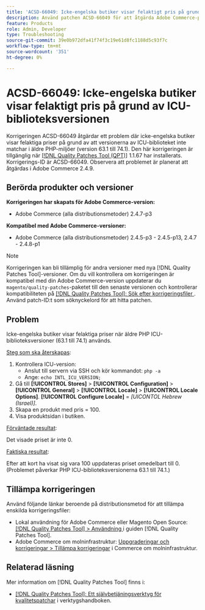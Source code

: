 ```yaml
---
title: 'ACSD-66049: Icke-engelska butiker visar felaktigt pris på grund av ICU-biblioteksversionen'
description: Använd patchen ACSD-66049 för att åtgärda Adobe Commerce-problemet där icke-engelska butiker visar felaktiga priser på grund av att versionerna av ICU-biblioteket inte matchar i äldre PHP-miljöer (version 63.1 till 74.1).
feature: Products
role: Admin, Developer
type: Troubleshooting
source-git-commit: 39e0b972dfa41f74f3c19e61d8fc1188d5c93f7c
workflow-type: tm+mt
source-wordcount: '351'
ht-degree: 0%

---
```



# ACSD-66049: Icke-engelska butiker visar felaktigt pris på grund av ICU-biblioteksversionen

Korrigeringen ACSD-66049 åtgärdar ett problem där icke-engelska butiker visar felaktiga priser på grund av att versionerna av ICU-biblioteket inte matchar i äldre PHP-miljöer (version 63.1 till 74.1). Den här korrigeringen är tillgänglig när [[!DNL Quality Patches Tool (QPT)]](/help/tools/quality-patches-tool/quality-patches-tool-to-self-serve-quality-patches.md) 1.1.67 har installerats. Korrigerings-ID är ACSD-66049. Observera att problemet är planerat att åtgärdas i Adobe Commerce 2.4.9.

## Berörda produkter och versioner

**Korrigeringen har skapats för Adobe Commerce-version:**

* Adobe Commerce (alla distributionsmetoder) 2.4.7-p3

**Kompatibel med Adobe Commerce-versioner:**

* Adobe Commerce (alla distributionsmetoder) 2.4.5-p3 - 2.4.5-p13, 2.4.7 - 2.4.8-p1

>[!NOTE]
>
>Korrigeringen kan bli tillämplig för andra versioner med nya [!DNL Quality Patches Tool]-versioner. Om du vill kontrollera om korrigeringen är kompatibel med din Adobe Commerce-version uppdaterar du `magento/quality-patches`-paketet till den senaste versionen och kontrollerar kompatibiliteten på [[!DNL Quality Patches Tool]: Sök efter korrigeringsfiler ](https://experienceleague.adobe.com/tools/commerce-quality-patches/index.html?lang=sv-SE). Använd patch-ID:t som söknyckelord för att hitta patchen.

## Problem

Icke-engelska butiker visar felaktiga priser när äldre PHP ICU-biblioteksversioner (63.1 till 74.1) används.

<u>Steg som ska återskapas</u>:

1. Kontrollera ICU-version:
   * Anslut till servern via SSH och kör kommandot: `php -a`
   * Ange: `echo INTL_ICU_VERSION;`
1. Gå till **[!UICONTROL Stores]** > **[!UICONTROL Configuration]** > **[!UICONTROL General]** > **[!UICONTROL Locale]** > **[!UICONTROL Locale Options]**. **[!UICONTROL Configure Locale]** = *[UICONTOL Hebrew (Israel)]*.
1. Skapa en produkt med pris = 100.
1. Visa produktsidan i butiken.

<u>Förväntade resultat</u>:

Det visade priset är inte 0.

<u>Faktiska resultat</u>:

Efter att kort ha visat sig vara 100 uppdateras priset omedelbart till 0.
(Problemet påverkar PHP ICU-biblioteksversionerna 63.1 till 74.1.)

## Tillämpa korrigeringen

Använd följande länkar beroende på distributionsmetod för att tillämpa enskilda korrigeringsfiler:

* Lokal användning för Adobe Commerce eller Magento Open Source: [[!DNL Quality Patches Tool] > Användning ](/help/tools/quality-patches-tool/usage.md) i guiden [!DNL Quality Patches Tool].
* Adobe Commerce om molninfrastruktur: [Uppgraderingar och korrigeringar > Tillämpa korrigeringar](https://experienceleague.adobe.com/docs/commerce-cloud-service/user-guide/develop/upgrade/apply-patches.html?lang=sv-SE) i Commerce om molninfrastruktur.

## Relaterad läsning

Mer information om [!DNL Quality Patches Tool] finns i:

* [[!DNL Quality Patches Tool]: Ett självbetjäningsverktyg för kvalitetspatchar](/help/tools/quality-patches-tool/quality-patches-tool-to-self-serve-quality-patches.md) i verktygshandboken.
